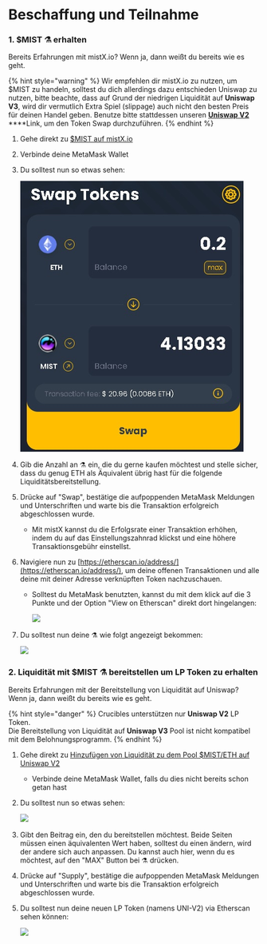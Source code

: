 # Beschaffung und Teilnahme

### 1. $MIST ⚗️ erhalten

Bereits Erfahrungen mit mistX.io? Wenn ja, dann weißt du bereits wie es geht.

{% hint style="warning" %}
Wir empfehlen dir mistX.io zu nutzen, um $MIST zu handeln, solltest du dich allerdings dazu entschieden Uniswap zu nutzen, bitte beachte, dass auf Grund der niedrigen Liquidität auf **Uniswap V3**, wird dir vermutlich Extra Spiel \(slippage\) auch nicht den besten Preis für deinen Handel geben. Benutze bitte stattdessen unseren [**Uniswap V2**](https://app.uniswap.org/#/swap?outputCurrency=0x88acdd2a6425c3faae4bc9650fd7e27e0bebb7ab&use=V2) ****Link, um den Token Swap durchzuführen.
{% endhint %}

1. Gehe direkt zu [$MIST auf mistX.io](http://swap.alchemist.wtf/)
2. Verbinde deine MetaMask Wallet
3. Du solltest nun so etwas sehen: 

    ![](../.gitbook/assets/swap%20%282%29%20%282%29%20%282%29%20%281%29.jpg)

4. Gib die Anzahl an ⚗️ ein, die du gerne kaufen möchtest und stelle sicher, dass du genug ETH als Äquivalent übrig hast für die folgende Liquiditätsbereitstellung.
5. Drücke auf "Swap", bestätige die aufpoppenden MetaMask Meldungen und Unterschriften und warte bis die Transaktion erfolgreich abgeschlossen wurde.
   * Mit mistX kannst du die Erfolgsrate einer Transaktion erhöhen, indem du auf das Einstellungszahnrad klickst und eine höhere Transaktionsgebühr einstellst.
6. Navigiere nun zu [https://etherscan.io/address/](https://etherscan.io/address/), um deine offenen Transaktionen und alle deine mit deiner Adresse verknüpften Token nachzuschauen.
   * Solltest du MetaMask benutzten, kannst du mit dem klick auf die 3 Punkte und der Option "View on Etherscan" direkt dort hingelangen:

     ![](https://i.imgur.com/jdzodQP.png)
7. Du solltest nun deine ⚗️ wie folgt angezeigt bekommen:

    ![](https://i.imgur.com/bF9wsrg.png)

### 2. Liquidität mit $MIST ⚗️ bereitstellen um LP Token zu erhalten

Bereits Erfahrungen mit der Bereitstellung von Liquidität auf Uniswap? Wenn ja, dann weißt du bereits wie es geht.

{% hint style="danger" %}
Crucibles unterstützen nur **Uniswap V2** LP Token.   
Die Bereitstellung von Liquidität auf **Uniswap V3** Pool ist nicht kompatibel mit dem Belohnungsprogramm.
{% endhint %}

1. Gehe direkt zu [Hinzufügen von Liquidität zu dem Pool $MIST/ETH auf Uniswap V2](https://app.uniswap.org/#/add/v2/0x88acdd2a6425c3faae4bc9650fd7e27e0bebb7ab/ETH)
   * Verbinde deine MetaMask Wallet, falls du dies nicht bereits schon getan hast
2. Du solltest nun so etwas sehen:

    ![](https://i.imgur.com/7paIEyF.png)

3. Gibt den Beitrag ein, den du bereitstellen möchtest. Beide Seiten müssen einen äquivalenten Wert haben, solltest du einen ändern, wird der andere sich auch anpassen. Du kannst auch hier, wenn du es möchtest, auf den "MAX" Button bei ⚗️ drücken.
4. Drücke auf "Supply", bestätige die aufpoppenden MetaMask Meldungen und Unterschriften und warte bis die Transaktion erfolgreich abgeschlossen wurde.
5. Du solltest nun deine neuen LP Token \(namens UNI-V2\) via Etherscan sehen können:

    ![](https://i.imgur.com/6hAoHGw.png)

## 

